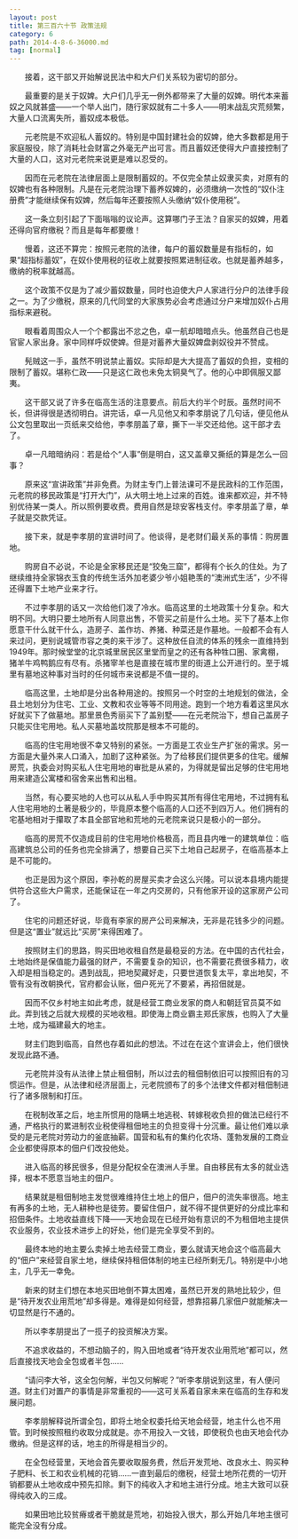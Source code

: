 ```yaml
---
layout: post
title: 第三百六十节 政策法规
category: 6
path: 2014-4-8-6-36000.md
tag: [normal]
---
```


　　接着，这干部又开始解说民法中和大户们关系较为密切的部分。

　　最重要的是关于奴婢。大户们几乎无一例外都带来了大量的奴婢。明代本来蓄奴之风就甚盛——一个举人出门，随行家奴就有二十多人——明末战乱灾荒频繁，大量人口流离失所，蓄奴成本极低。

　　元老院是不欢迎私人蓄奴的。特别是中国封建社会的奴婢，绝大多数都是用于家庭服役，除了消耗社会财富之外毫无产出可言。而且蓄奴还使得大户直接控制了大量的人口，这对元老院来说更是难以忍受的。

　　因而在元老院在法律层面上是限制蓄奴的。不仅完全禁止奴隶买卖，对原有的奴婢也有各种限制。凡是在元老院治理下蓄养奴婢的，必须缴纳一次性的“奴仆注册费”才能继续保有奴婢，然后每年还要按照人头缴纳“奴仆使用税”。

　　这一条立刻引起了下面嗡嗡的议论声。这算哪门子王法？自家买的奴婢，用着还得向官府缴税？而且是每年都要缴！

　　慢着，这还不算完：按照元老院的法律，每户的蓄奴数量是有指标的，如果“超指标蓄奴”，在奴仆使用税的征收上就要按照累进制征收。也就是蓄养越多，缴纳的税率就越高。

　　这个政策不仅是为了减少蓄奴数量，同时也迫使大户人家进行分户的法律手段之一。为了少缴税，原来的几代同堂的大家族势必会考虑通过分户来增加奴仆占用指标来避税。

　　眼看着周围众人一个个都露出不忿之色，卓一航却暗暗点头。他虽然自己也是官宦人家出身。家中同样呼奴使婢。但是对蓄养大量奴婢盘剥奴役并不赞成。

　　髡贼这一手，虽然不明说禁止蓄奴。实际却是大大提高了蓄奴的负担，变相的限制了蓄奴。堪称仁政——只是这仁政也未免太铜臭气了。他的心中即佩服又鄙夷。

　　这干部又说了许多在临高生活的注意要点。前后大约半个时辰。虽然时间不长，但讲得很是透彻明白。讲完话，卓一凡见他又和李孝朋说了几句话，便见他从公文包里取出一页纸来交给他，李孝朋盖了章，撕下一半交还给他。这干部才去了。

　　卓一凡暗暗纳闷：若是给个“人事”倒是明白，这又盖章又撕纸的算是怎么一回事？

　　原来这“宣讲政策”并非免费。为财主专门上普法课可不是民政科的工作范围，元老院的移民政策是“打开大门”，从大明土地上过来的百姓。谁来都欢迎，并不特别优待某一类人。所以照例要收费。费用自然是琼安客栈支付。李孝朋盖了章，单子就是交款凭证。

　　接下来，就是李孝朋的宣讲时间了。他谈得，是老财们最关系的事情：购房置地。

　　购房自不必说，不论是全家移民还是“狡兔三窟”，都得有个长久的住处。为了继续维持全家锦衣玉食的传统生活外加老婆少爷小姐艳羡的“澳洲式生活”，少不得还得置下土地产业来才行。

　　不过李孝朋的话又一次给他们泼了冷水。临高这里的土地政策十分复杂。和大明不同。大明只要土地所有人同意出售，不管买之前是什么土地。买下了基本上你愿意干什么就干什么，造房子、盖作坊、养猪、种菜还是作墓地。一般都不会有人来过问，更别说城管市容之类的来干涉了。这种放任自流的体系的残余一直维持到1949年。那时候堂堂的北京城里居民区里堂而皇之的还有各种牲口圈、家禽棚，猪羊牛鸡鸭鹅应有尽有。杀猪宰羊也是直接在城市里的街道上公开进行的。至于城里有墓地这种事对当时的任何城市来说都是不值一提的。

　　临高这里，土地却是分出各种用途的。按照另一个时空的土地规划的做法，全县土地划分为住宅、工业、文教和农业等等不同用途。跑到一个地方看着这里风水好就买下了做墓地。那里景色秀丽买下了盖别墅——在元老院治下，想自己盖房子只能买住宅用地。私人买墓地盖坟院那是根本不可能的。

　　临高的住宅用地很不幸又特别的紧张。一方面是工农业生产扩张的需求。另一方面是大量外来人口涌入，加剧了这种紧张。为了给移民们提供更多的住宅。缓解房荒，执委会对购买私人住宅用地的审批是从紧的，为得就是留出足够的住宅用地用来建造公寓楼和宿舍来出售和出租。

　　当然，有心要买地的人也可以从私人手中购买其所有得住宅用地，不过拥有私人住宅用地的土著是极少的，毕竟原本整个临高的人口还不到四万人。他们拥有的宅基地相对于攥取了本县全部官地和荒地的元老院来说只是极小的一部分。

　　临高的房荒不仅造成目前的住宅用地价格极高，而且县内唯一的建筑单位：临高建筑总公司的任务也完全排满了，想要自己买下土地自己起房子，在临高基本上是不可能的。

　　也正是因为这个原因，李孙乾的房屋买卖才会这么兴隆。可以说本县境内能提供符合这些大户需求，还能保证在一年之内交房的，只有他家开设的这家房产公司了。

　　住宅的问题还好说，毕竟有李家的房产公司来解决，无非是花钱多少的问题。但是这“置业”就远比“买房”来得困难了。

　　按照财主们的思路，购买田地收租自然是最稳妥的方法。在中国的古代社会，土地始终是保值能力最强的财产，不需要复杂的知识，也不需要花费很多精力，收入却是相当稳定的。遇到战乱，把地契藏好走，只要世道恢复太平，拿出地契，不管有没有改朝换代，官府都会认账，佃户死光了不要紧，再招佃就是。

　　因而不仅乡村地主如此考虑，就是经营工商业发家的商人和朝廷官员莫不如此。弄到钱之后就大规模的买地收租。即使海上商业霸主郑氏家族，也购入了大量土地，成为福建最大的地主。

　　财主们跑到临高，自然也存着如此的想法。不过在在这个宣讲会上，他们很快发现此路不通。

　　元老院并没有从法律上禁止租佃制，所以过去的租佃制依旧可以按照旧有的习惯运作。但是，从法律和经济层面上，元老院颁布了的多个法律文件都对租佃制进行了诸多限制和打压。

　　在税制改革之后，地主所惯用的隐瞒土地逃税、转嫁税收负担的做法已经行不通，严格执行的累进制农业税使得租佃地主的负担变得十分沉重。最让他们难以承受的是元老院对劳动力的釜底抽薪。国营和私有的集约化农场、蓬勃发展的工商业企业都使得原本的佃户们改投他处。

　　进入临高的移民很多，但是分配权全在澳洲人手里。自由移民有太多的就业选择，根本不愿意当地主的佃户。

　　结果就是租佃制地主发觉很难维持住土地上的佃户，佃户的流失率很高。地主有再多的土地，无人耕种也是徒劳。要留住佃户，就不得不提供更好的分成比率和招佃条件。土地收益直线下降——天地会现在已经开始有意识的不为租佃地主提供农业服务，农业技术进步上的好处，他们是完全享受不到的。

　　最终本地的地主要么卖掉土地去经营工商业，要么就请天地会这个临高最大的“佃户”来经营自家土地，继续保持租佃体制的地主已经所剩无几。特别是中小地主，几乎无一幸免。

　　新来的财主们想在本地买田地倒不算太困难，虽然已开发的熟地比较少，但是“待开发农业用荒地”却多得是。难得是如何经营，想靠招募几家佃户就能解决一切显然是行不通的。

　　所以李孝朋提出了一揽子的投资解决方案。

　　不追求收益的，不想动脑子的，购入田地或者“待开发农业用荒地”都可以，然后直接找天地会全包或者半包……

　　“请问李大爷，这全包何解，半包又何解呢？”听李孝朋说到这里，有人便问道。财主们对置产的事情是非常重视的——这可关系着自家未来在临高的生存和发展问题。

　　李孝朋解释说所谓全包，即将土地全权委托给天地会经营，地主什么也不用管。到时候按照租约收取分成就是。亦不用投入一文钱，即使税负也由天地会代办缴纳。但是这样的话，地主的所得是相当少的。

　　在全包经营里，天地会首先要收取服务费，然后开发荒地、改良水土、购买种子肥料、长工和农业机械的花销……一直到最后的缴税，经营土地所花费的一切开销都要从土地收成中预先扣除。剩下的纯收入才和地主进行分成。地主大致可以获得纯收入的三成。

　　如果田地比较贫瘠或者干脆就是荒地，初始投入很大，那么开始几年地主很可能完全没有分成。

